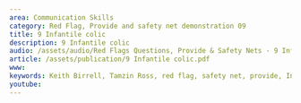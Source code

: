 ```yaml
---
area: Communication Skills
category: Red Flag, Provide and safety net demonstration 09
title: 9 Infantile colic
description: 9 Infantile colic
audio: /assets/audio/Red Flags Questions, Provide & Safety Nets - 9 Infantile colic - MQ.mp3
article: /assets/publication/9 Infantile colic.pdf
www: 
keywords: Keith Birrell, Tamzin Ross, red flag, safety net, provide, Infantile colic
youtube: 
--- 
```

